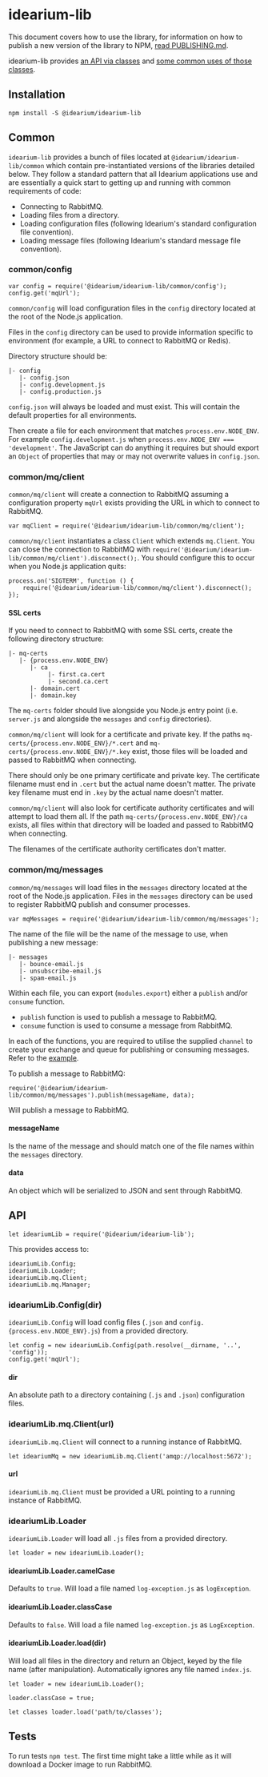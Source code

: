 # idearium-lib

This document covers how to use the library, for information on how to publish a new version of the library to NPM, [read PUBLISHING.md](https://github.com/idearium/idearium-lib/blob/master/idearium-lib/PUBLISHING.md).

idearium-lib provides [an API via classes](#api) and [some common uses of those classes](#common).

## Installation

```
npm install -S @idearium/idearium-lib
```

## Common

`idearium-lib` provides a bunch of files located at `@idearium/idearium-lib/common` which contain pre-instantiated versions of the libraries detailed below. They follow a standard pattern that all Idearium applications use and are essentially a quick start to getting up and running with common requirements of code:

- Connecting to RabbitMQ.
- Loading files from a directory.
- Loading configuration files (following Idearium's standard configuration file convention).
- Loading message files (following Idearium's standard message file convention).

### common/config

```
var config = require('@idearium/idearium-lib/common/config');
config.get('mqUrl');
```

`common/config` will load configuration files in the `config` directory located at the root of the Node.js application.

Files in the `config` directory can be used to provide information specific to environment (for example, a URL to connect to RabbitMQ or Redis).

Directory structure should be:

```
|- config
   |- config.json
   |- config.development.js
   |- config.production.js
```

`config.json` will always be loaded and must exist. This will contain the default properties for all environments.

Then create a file for each environment that matches `process.env.NODE_ENV`. For example `config.development.js` when `process.env.NODE_ENV === 'development'`. The JavaScript can do anything it requires but should export an `Object` of properties that may or may not overwrite values in `config.json`.

### common/mq/client

`common/mq/client` will create a connection to RabbitMQ assuming a configuration property `mqUrl` exists providing the URL in which to connect to RabbitMQ.

```
var mqClient = require('@idearium/idearium-lib/common/mq/client');
```

`common/mq/client` instantiates a class `Client` which extends `mq.Client`. You can close the connection to RabbitMQ with `require('@idearium/idearium-lib/common/mq/client').disconnect();`. You should configure this to occur when you Node.js application quits:

```
process.on('SIGTERM', function () {
    require('@idearium/idearium-lib/common/mq/client').disconnect();
});
```

#### SSL certs

If you need to connect to RabbitMQ with some SSL certs, create the following directory structure:

```
|- mq-certs
   |- {process.env.NODE_ENV}
      |- ca
           |- first.ca.cert
           |- second.ca.cert
      |- domain.cert
      |- domain.key
```

The `mq-certs` folder should live alongside you Node.js entry point (i.e. `server.js` and alongside the `messages` and `config` directories).

`common/mq/client` will look for a certificate and private key. If the paths `mq-certs/{process.env.NODE_ENV}/*.cert` and `mq-certs/{process.env.NODE_ENV}/*.key` exist, those files will be loaded and passed to RabbitMQ when connecting.

There should only be one primary certificate and private key. The certificate filename must end in `.cert` but the actual name doesn't matter. The private key filename must end in `.key` by the actual name doesn't matter.

`common/mq/client` will also look for certificate authority certificates and will attempt to load them all. If the path `mq-certs/{process.env.NODE_ENV}/ca` exists, all files within that directory will be loaded and passed to RabbitMQ when connecting.

The filenames of the certificate authority certificates don't matter.

### common/mq/messages

`common/mq/messages` will load files in the `messages` directory located at the root of the Node.js application. Files in the `messages` directory can be used to register RabbitMQ publish and consumer processes.

```
var mqMessages = require('@idearium/idearium-lib/common/mq/messages');
```

The name of the file will be the name of the message to use, when publishing a new message:

```
|- messages
   |- bounce-email.js
   |- unsubscribe-email.js
   |- spam-email.js
```

Within each file, you can export (`modules.export`) either a `publish` and/or `consume` function.

- `publish` function is used to publish a message to RabbitMQ.
- `consume` function is used to consume a message from RabbitMQ.

In each of the functions, you are required to utilise the supplied `channel` to create your exchange and queue for publishing or consuming messages. Refer to the [example](./examples/bounce-email.js).

To publish a message to RabbitMQ:

```
require('@idearium/idearium-lib/common/mq/messages').publish(messageName, data);
```

Will publish a message to RabbitMQ.

#### messageName

Is the name of the message and should match one of the file names within the `messages` directory.

#### data

An object which will be serialized to JSON and sent through RabbitMQ.

## API

```
let ideariumLib = require('@idearium/idearium-lib');
```

This provides access to:

```
ideariumLib.Config;
ideariumLib.Loader;
ideariumLib.mq.Client;
ideariumLib.mq.Manager;
```

### ideariumLib.Config(dir)

`ideariumLib.Config` will load config files (`.json` and `config.{process.env.NODE_ENV}.js`) from a provided directory.

```
let config = new ideariumLib.Config(path.resolve(__dirname, '..', 'config'));
config.get('mqUrl');
```

#### dir

An absolute path to a directory containing (`.js` and `.json`) configuration files.

### ideariumLib.mq.Client(url)

`ideariumLib.mq.Client` will connect to a running instance of RabbitMQ.

```
let ideariumMq = new ideariumLib.mq.Client('amqp://localhost:5672');
```

#### url

`ideariumLib.mq.Client` must be provided a URL pointing to a running instance of RabbitMQ.

### ideariumLib.Loader

`ideariumLib.Loader` will load all `.js` files from a provided directory.

```
let loader = new ideariumLib.Loader();
```

#### ideariumLib.Loader.camelCase

Defaults to `true`. Will load a file named `log-exception.js` as `logException`.

#### ideariumLib.Loader.classCase

Defaults to `false`. Will load a file named `log-exception.js` as `LogException`.

#### ideariumLib.Loader.load(dir)

Will load all files in the directory and return an Object, keyed by the file name (after manipulation). Automatically ignores any file named `index.js`.

```
let loader = new ideariumLib.Loader();

loader.classCase = true;

let classes loader.load('path/to/classes');
```

## Tests

To run tests `npm test`. The first time might take a little while as it will download a Docker image to run RabbitMQ.
